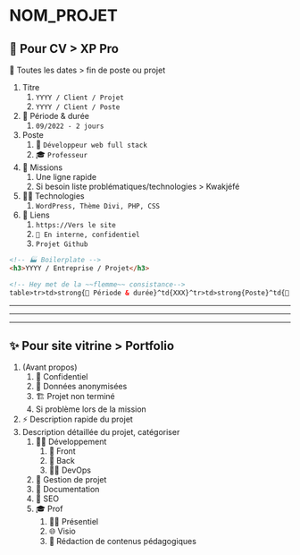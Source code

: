 # NOM_PROJET

## 🧠 Pour CV > XP Pro

📝 Toutes les dates > fin de poste ou projet

1. Titre
   1. `YYYY / Client / Projet`
   2. `YYYY / Client / Poste`
2. 📅 Période & durée
   1. `09/2022 - 2 jours`
3. Poste
   1. 💼 `Développeur web full stack`
   2. 🎓 `Professeur`
4. 🎯 Missions
   1. Une ligne rapide
   2. Si besoin liste problématiques/technologies > Kwakjéfé
5. 👨‍💻 Technologies
   1. `WordPress, Thème Divi, PHP, CSS`
6. 🔗 Liens
   1. `https://Vers le site`
   2. `🙈 En interne, confidentiel`
   3. `Projet Github`

```html
<!-- 🏭 Boilerplate -->
<h3>YYYY / Entreprise / Projet</h3>

<!-- Hey met de la ~~flemme~~ consistance-->
table>tr>td>strong{📅 Période & durée}^td{XXX}^tr>td>strong{Poste}^td{💼 Développeur web full stack}+td{🎓 Professeur}^tr>td>strong{🎯 Missions}^td{Description one line}+td>ul>li{Si plusieurs lignes}+li>em{yay}^^^tr>td>strong{👨‍💻 Technologies}^td{XXX}^tr>td>strong{🔗 Liens}^td{https://Vers le site}+td{🙈 En interne, confidentiel}+td{Projet Github}
```

---
---
---

## ✨ Pour site vitrine > Portfolio

1. (Avant propos)
   1. 🙈 Confidentiel
   2. 👥 Données anonymisées
   3. 🏗️ Projet non terminé
   4. Si problème lors de la mission
2. ⚡️ Description rapide du projet
3. Description détaillée du projet, catégoriser
   1. 👨‍💻 Développement
      1. 🎨 Front
      2. 💾 Back
      3. 🐳🤖 DevOps
   2. 👷 Gestion de projet
   3. 📝 Documentation
   4. 💬 SEO
   5. 🎓 Prof
      1. 🙋‍♂️ Présentiel
      2. 🌐 Visio
      3. 📝 Rédaction de contenus pédagogiques
